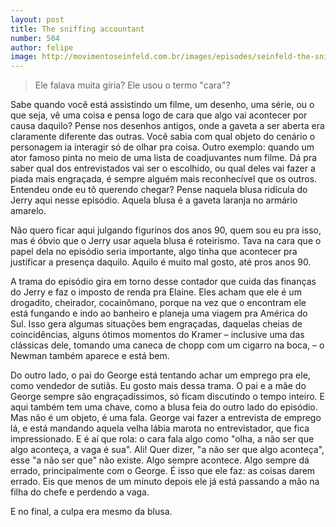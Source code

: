 ```yaml
---
layout: post
title: The sniffing accountant
number: 504
author: felipe
image: http://movimentoseinfeld.com.br/images/episodes/seinfeld-the-sniffing-accountant.jpg
---
```


> Ele falava muita gíria? Ele usou o termo "cara"?

Sabe quando você está assistindo um filme, um desenho, uma série, ou o que seja, vê uma coisa e pensa logo de cara que algo vai acontecer por causa daquilo? Pense nos desenhos antigos, onde a gaveta a ser aberta era claramente diferente das outras. Você sabia com qual objeto do cenário o personagem ia interagir só de olhar pra coisa. Outro exemplo: quando um ator famoso pinta no meio de uma lista de coadjuvantes num filme. Dá pra saber qual dos entrevistados vai ser o escolhido, ou qual deles vai fazer a piada mais engraçada, é sempre alguém mais reconhecível que os outros. Entendeu onde eu tô querendo chegar? Pense naquela blusa ridícula do Jerry aqui nesse episódio. Aquela blusa é a gaveta laranja no armário amarelo.

Não quero ficar aqui julgando figurinos dos anos 90, quem sou eu pra isso, mas é óbvio que o Jerry usar aquela blusa é roteirismo. Tava na cara que o papel dela no episódio seria importante, algo tinha que acontecer pra justificar a presença daquilo. Aquilo é muito mal gosto, até pros anos 90.

A trama do episódio gira em torno desse contador que cuida das finanças do Jerry e faz o imposto de renda pra Elaine. Eles acham que ele é um drogadito, cheirador, cocainômano, porque na vez que o encontram ele está fungando e indo ao banheiro e planeja uma viagem pra América do Sul. Isso gera algumas situações bem engraçadas, daquelas cheias de coincidências, alguns ótimos momentos do Kramer – inclusive uma das clássicas dele, tomando uma caneca de chopp com um cigarro na boca, – o Newman também aparece e está bem.

Do outro lado, o pai do George está tentando achar um emprego pra ele, como vendedor de sutiãs. Eu gosto mais dessa trama. O pai e a mãe do George sempre são engraçadíssimos, só ficam discutindo o tempo inteiro. E aqui também tem uma chave, como a blusa feia do outro lado do episódio. Mas não é um objeto, é uma fala. George vai fazer a entrevista de emprego lá, e está mandando aquela velha lábia marota no entrevistador, que fica impressionado. E é aí que rola: o cara fala algo como "olha, a não ser que algo aconteça, a vaga é sua". Ali! Quer dizer, "a não ser que algo aconteça", esse "a não ser que" não existe. Algo sempre acontece. Algo sempre dá errado, principalmente com o George. É isso que ele faz: as coisas darem errado. Eis que menos de um minuto depois ele já está passando a mão na filha do chefe e perdendo a vaga.

E no final, a culpa era mesmo da blusa.